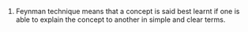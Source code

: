 1. Feynman technique means that a concept is said best learnt if one is able to explain the concept to another in simple and clear terms. 

